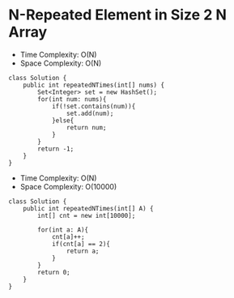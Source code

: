 # N-Repeated Element in Size 2 N Array

- Time Complexity: O(N)
- Space Complexity: O(N)

```
class Solution {
    public int repeatedNTimes(int[] nums) {
        Set<Integer> set = new HashSet();
        for(int num: nums){
            if(!set.contains(num)){
                set.add(num);
            }else{
                return num;
            }
        }
        return -1;
    }
}
```

- Time Complexity: O(N)
- Space Complexity: O(10000)

```
class Solution {
    public int repeatedNTimes(int[] A) {
        int[] cnt = new int[10000];

        for(int a: A){
            cnt[a]++;
            if(cnt[a] == 2){
                return a;
            }
        }
        return 0;
    }
}
```
